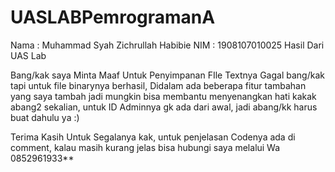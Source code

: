 # UASLABPemrogramanA
Nama : Muhammad Syah Zichrullah Habibie
NIM  : 1908107010025
Hasil Dari UAS Lab

Bang/kak saya Minta Maaf Untuk Penyimpanan FIle Textnya Gagal bang/kak tapi untuk file binarynya berhasil,
Didalam ada beberapa fitur tambahan yang saya tambah jadi mungkin bisa membantu menyenangkan hati kakak abang2 sekalian,
untuk ID Adminnya gk ada dari awal, jadi abang/kk harus buat dahulu ya :)

Terima Kasih Untuk Segalanya kak, untuk penjelasan Codenya ada di comment, kalau masih kurang jelas bisa hubungi saya melalui Wa 0852961933**
